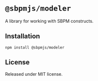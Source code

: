 # `@sbpmjs/modeler`

A library for working with SBPM constructs.

## Installation

```
npm install @sbpmjs/modeler
```

## License

Released under MIT license.
